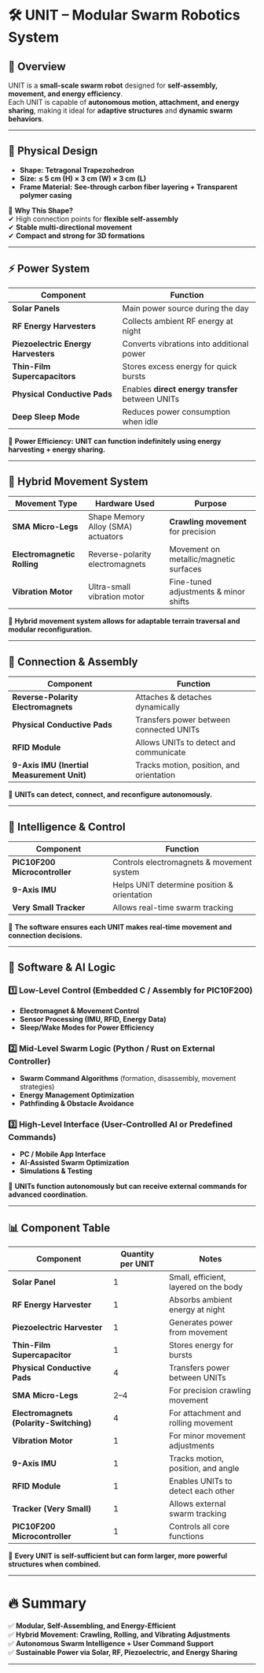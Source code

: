# 🛠 UNIT – Modular Swarm Robotics System

## 📌 Overview  
UNIT is a **small-scale swarm robot** designed for **self-assembly, movement, and energy efficiency**.  
Each UNIT is capable of **autonomous motion, attachment, and energy sharing**, making it ideal for **adaptive structures** and **dynamic swarm behaviors**.  

---

## 📐 Physical Design  

- **Shape:** **Tetragonal Trapezohedron**   
- **Size:** **≤ 5 cm (H) × 3 cm (W) × 3 cm (L)**  
- **Frame Material:** **See-through carbon fiber layering + Transparent polymer casing**  

📌 **Why This Shape?**  
✔ High connection points for **flexible self-assembly**  
✔ **Stable multi-directional movement**  
✔ **Compact and strong for 3D formations**  

---

## ⚡ Power System  

| Component                          | Function                                        |
|-------------------------------------|------------------------------------------------|
| **Solar Panels**                    | Main power source during the day              |
| **RF Energy Harvesters**            | Collects ambient RF energy at night          |
| **Piezoelectric Energy Harvesters** | Converts vibrations into additional power     |
| **Thin-Film Supercapacitors**       | Stores excess energy for quick bursts        |
| **Physical Conductive Pads**        | Enables **direct energy transfer** between UNITs |
| **Deep Sleep Mode**                 | Reduces power consumption when idle          |

📌 **Power Efficiency:** **UNIT can function indefinitely using energy harvesting + energy sharing.**  

---

## 🚀 Hybrid Movement System  

| Movement Type                      | Hardware Used                                  | Purpose                                  |
|-------------------------------------|-----------------------------------------------|------------------------------------------|
| **SMA Micro-Legs**                 | Shape Memory Alloy (SMA) actuators            | **Crawling movement** for precision     |
| **Electromagnetic Rolling**        | Reverse-polarity electromagnets               | Movement on metallic/magnetic surfaces  |
| **Vibration Motor**                | Ultra-small vibration motor                   | Fine-tuned adjustments & minor shifts   |

📌 **Hybrid movement system allows for adaptable terrain traversal and modular reconfiguration.**  

---

## 🔗 Connection & Assembly  

| Component                           | Function                                       |
|--------------------------------------|-----------------------------------------------|
| **Reverse-Polarity Electromagnets**  | Attaches & detaches dynamically              |
| **Physical Conductive Pads**         | Transfers power between connected UNITs      |
| **RFID Module**                      | Allows UNITs to detect and communicate       |
| **9-Axis IMU (Inertial Measurement Unit)** | Tracks motion, position, and orientation |

📌 **UNITs can detect, connect, and reconfigure autonomously.**  

---

## 🧠 Intelligence & Control  

| Component           | Function                                              |
|--------------------|------------------------------------------------------|
| **PIC10F200 Microcontroller** | Controls electromagnets & movement system |
| **9-Axis IMU**     | Helps UNIT determine position & orientation        |
| **Very Small Tracker** | Allows real-time swarm tracking               |

📌 **The software ensures each UNIT makes real-time movement and connection decisions.**  

---

## 💾 Software & AI Logic  

### **1️⃣ Low-Level Control (Embedded C / Assembly for PIC10F200)**  
- **Electromagnet & Movement Control**  
- **Sensor Processing (IMU, RFID, Energy Data)**  
- **Sleep/Wake Modes for Power Efficiency**  

### **2️⃣ Mid-Level Swarm Logic (Python / Rust on External Controller)**  
- **Swarm Command Algorithms** (formation, disassembly, movement strategies)  
- **Energy Management Optimization**  
- **Pathfinding & Obstacle Avoidance**  

### **3️⃣ High-Level Interface (User-Controlled AI or Predefined Commands)**  
- **PC / Mobile App Interface**  
- **AI-Assisted Swarm Optimization**  
- **Simulations & Testing**  

📌 **UNITs function autonomously but can receive external commands for advanced coordination.**  

---

## 📊 Component Table  

| Component                          | Quantity per UNIT | Notes                                  |
|-------------------------------------|------------------|----------------------------------------|
| **Solar Panel**                     | 1                | Small, efficient, layered on the body |
| **RF Energy Harvester**             | 1                | Absorbs ambient energy at night       |
| **Piezoelectric Harvester**         | 1                | Generates power from movement         |
| **Thin-Film Supercapacitor**        | 1                | Stores energy for bursts              |
| **Physical Conductive Pads**        | 4                | Transfers power between UNITs         |
| **SMA Micro-Legs**                  | 2–4              | For precision crawling movement       |
| **Electromagnets (Polarity-Switching)** | 4                | For attachment and rolling movement  |
| **Vibration Motor**                 | 1                | For minor movement adjustments        |
| **9-Axis IMU**                      | 1                | Tracks motion, position, and angle    |
| **RFID Module**                     | 1                | Enables UNITs to detect each other    |
| **Tracker (Very Small)**            | 1                | Allows external swarm tracking        |
| **PIC10F200 Microcontroller**       | 1                | Controls all core functions           |

📌 **Every UNIT is self-sufficient but can form larger, more powerful structures when combined.**  

---

# 🔥 Summary  
✅ **Modular, Self-Assembling, and Energy-Efficient**  
✅ **Hybrid Movement: Crawling, Rolling, and Vibrating Adjustments**  
✅ **Autonomous Swarm Intelligence + User Command Support**  
✅ **Sustainable Power via Solar, RF, Piezoelectric, and Energy Sharing**  

---

